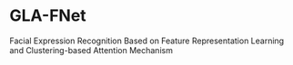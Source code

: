# GLA-FNet
Facial Expression Recognition Based on Feature Representation Learning and Clustering-based Attention Mechanism
